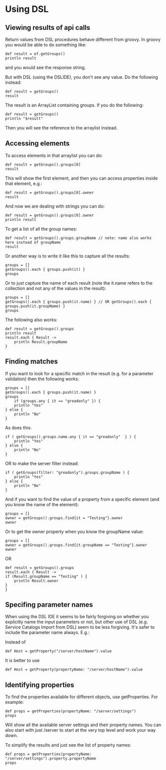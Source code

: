 # Using DSL #

## Viewing results of api calls #

Return values from DSL procedures behave different from groovy.  In groovy you would be able to do something like:

    def result = ef.getGroups()
    println result

and you would see the response string.

But with DSL (using the DSLIDE), you don't see any value.  Do the following instead:

    def result = getGroups()
    result

The result is an ArrayList containing groups.  If you do the following:

    def result = getGroups()
    println "$result"

Then you will see the reference to the arraylist instead.

## Accessing elements ##

To access elements in that arraylist you can do:

    def result = getGroups().groups[0]
    result

This will show the first element, and then you can access properties inside that element, e.g.:

    def result = getGroups().groups[0].owner
    result

And now we are dealing with strings you can do:

    def result = getGroups().groups[0].owner
    println result

To get a list of all the group names:

    def result = getGroups().groups.groupName // note: name also works here instead of groupName
    result

Or another way is to write it like this to capture all the results:

    groups = []
    getGroups().each { groups.push(it) }
    groups

Or to just capture the name of each result (note the it.name refers to the collection and not any of the values in the result):

    groups = []
    getGroups().each { groups.push(it.name) } // OR getGroups().each { groups.push(it.groupName) }
    groups

The following also works:

    def result = getGroups().groups
    println result
    result.each { Result ->
    	println Result.groupName
    }

## Finding matches ##

If you want to look for a specific match in the result (e.g. for a parameter validation) then the following works:

    groups = []
    getGroups().each { groups.push(it.name) }
    groups
        if (groups.any { it == "greadonly" }) {
        println "Yes"
    } else {
        println "No"
    }

As does this:

    if ( getGroups().groups.name.any { it == "greadonly"  } ) {
        println "Yes"
    } else {
        println "No"
    }

OR to make the server filter instead:

    if ( getGroups(filter: "greadonly").groups.groupName ) {
        println "Yes"
    } else {
        println "No"
    }

And if you want to find the value of a property from a specific element (and you know the name of the element):

    groups = []
    owner = getGroups().groups.find{it = "Testing"}.owner
    owner

Or to get the owner property when you know the groupName value:

    groups = []
    owner = getGroups().groups.find{it.groupName == "Testing"}.owner
    owner

OR

    def result = getGroups().groups
    result.each { Result ->
    if (Result.groupName == "Testing" ) {
        println Result.owner
    }
    }

## Specifing parameter names ##

When using the DSL IDE it seems to be fairly forgiving on whether you explicitly name the input parameters or not, but other use of DSL (e.g. Service Catalogs Import from DSL) seem to be less forgiving.  It's safer to include the parameter name always.  E.g.:

Instead of

    def Host = getProperty("/server/hostName").value

It is better to use

    def Host = getProperty(propertyName: "/server/hostName").value

## Identifying properties ##

To find the properties available for different objects, use getProperties.  For example:

    def props = getProperties(propertyName: "/server/settings")
    props

Will show all the available server settings and their property names.   You can also start with just /server to start at the very top level and work your way down.

To simplify the results and just see the list of property names:

    def props = getProperties(propertyName: "/server/settings").property.propertyName
    props